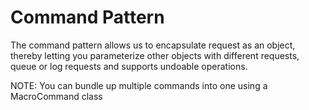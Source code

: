 # Command Pattern

The command pattern allows us to encapsulate request as an object, thereby letting you parameterize other objects with different requests, queue or log requests and supports undoable operations.

NOTE: You can bundle up multiple commands into one using a MacroCommand class
